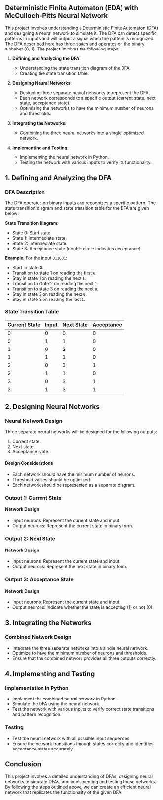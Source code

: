 ## Deterministic Finite Automaton (EDA) with McCulloch-Pitts Neural Network

This project involves understanding a Deterministic Finite Automaton (DFA) and designing a neural network to simulate it. The DFA can detect specific patterns in inputs and will output a signal when the pattern is recognized. The DFA described here has three states and operates on the binary alphabet {0, 1}. The project involves the following steps:

1. **Defining and Analyzing the DFA**:
   - Understanding the state transition diagram of the DFA.
   - Creating the state transition table.
   
2. **Designing Neural Networks**:
   - Designing three separate neural networks to represent the DFA.
   - Each network corresponds to a specific output (current state, next state, acceptance state).
   - Optimizing the networks to have the minimum number of neurons and thresholds.
   
3. **Integrating the Networks**:
   - Combining the three neural networks into a single, optimized network.
   
4. **Implementing and Testing**:
   - Implementing the neural network in Python.
   - Testing the network with various inputs to verify its functionality.

## 1. Defining and Analyzing the DFA

### DFA Description

The DFA operates on binary inputs and recognizes a specific pattern. The state transition diagram and state transition table for the DFA are given below:

**State Transition Diagram**:
- State 0: Start state.
- State 1: Intermediate state.
- State 2: Intermediate state.
- State 3: Acceptance state (double circle indicates acceptance).

**Example**: For the input `011001`:
- Start in state 0.
- Transition to state 1 on reading the first `0`.
- Stay in state 1 on reading the next `1`.
- Transition to state 2 on reading the next `1`.
- Transition to state 3 on reading the next `0`.
- Stay in state 3 on reading the next `0`.
- Stay in state 3 on reading the last `1`.

### State Transition Table

| Current State | Input | Next State | Acceptance |
|---------------|-------|------------|------------|
| 0             | 0     | 0          | 0          |
| 0             | 1     | 1          | 0          |
| 1             | 0     | 2          | 0          |
| 1             | 1     | 1          | 0          |
| 2             | 0     | 3          | 1          |
| 2             | 1     | 1          | 0          |
| 3             | 0     | 3          | 1          |
| 3             | 1     | 3          | 1          |

## 2. Designing Neural Networks

### Neural Network Design

Three separate neural networks will be designed for the following outputs:
1. Current state.
2. Next state.
3. Acceptance state.

#### Design Considerations

- Each network should have the minimum number of neurons.
- Threshold values should be optimized.
- Each network should be represented as a separate diagram.

### Output 1: Current State

#### Network Design
- Input neurons: Represent the current state and input.
- Output neurons: Represent the current state in binary form.

### Output 2: Next State

#### Network Design
- Input neurons: Represent the current state and input.
- Output neurons: Represent the next state in binary form.

### Output 3: Acceptance State

#### Network Design
- Input neurons: Represent the current state and input.
- Output neurons: Indicate whether the state is accepting (1) or not (0).

## 3. Integrating the Networks

### Combined Network Design

- Integrate the three separate networks into a single neural network.
- Optimize to have the minimum number of neurons and thresholds.
- Ensure that the combined network provides all three outputs correctly.

## 4. Implementing and Testing

### Implementation in Python

- Implement the combined neural network in Python.
- Simulate the DFA using the neural network.
- Test the network with various inputs to verify correct state transitions and pattern recognition.

### Testing

- Test the neural network with all possible input sequences.
- Ensure the network transitions through states correctly and identifies acceptance states accurately.

## Conclusion

This project involves a detailed understanding of DFAs, designing neural networks to simulate DFAs, and implementing and testing these networks. By following the steps outlined above, we can create an efficient neural network that replicates the functionality of the given DFA.